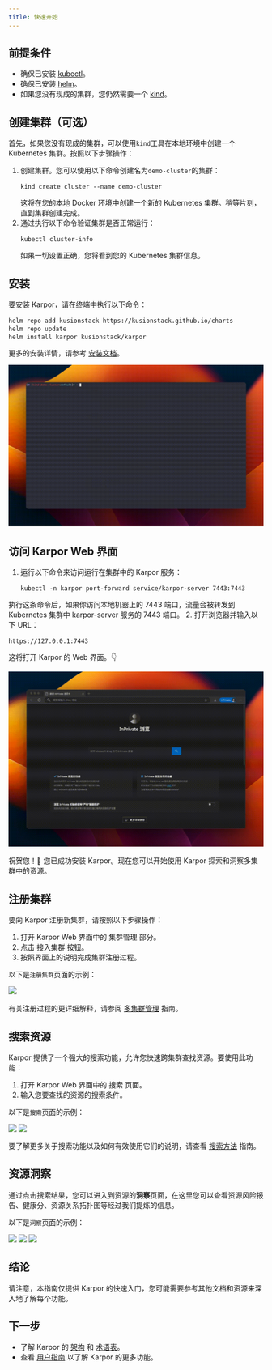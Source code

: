 ```yaml
---
title: 快速开始
---
```


## 前提条件

* 确保已安装 [kubectl](https://kubernetes.io/docs/tasks/tools/)。
* 确保已安装 [helm](https://helm.sh/docs/intro/install/)。
* 如果您没有现成的集群，您仍然需要一个 [kind](https://kind.sigs.k8s.io/docs/user/quick-start/#installation/)。

## 创建集群（可选）

首先，如果您没有现成的集群，可以使用`kind`工具在本地环境中创建一个 Kubernetes 集群。按照以下步骤操作：

1. 创建集群。您可以使用以下命令创建名为`demo-cluster`的集群：
   ```shell
   kind create cluster --name demo-cluster
   ```
   这将在您的本地 Docker 环境中创建一个新的 Kubernetes 集群。稍等片刻，直到集群创建完成。
2. 通过执行以下命令验证集群是否正常运行：
   ```shell
   kubectl cluster-info
   ```
   如果一切设置正确，您将看到您的 Kubernetes 集群信息。

## 安装

要安装 Karpor，请在终端中执行以下命令：

```shell
helm repo add kusionstack https://kusionstack.github.io/charts 
helm repo update
helm install karpor kusionstack/karpor
```

更多的安装详情，请参考 [安装文档](2-installation.md)。

![安装](./assets/2-installation/install.gif)

## 访问 Karpor Web 界面

1. 运行以下命令来访问运行在集群中的 Karpor 服务：
   ```shell
   kubectl -n karpor port-forward service/karpor-server 7443:7443
   ```
  执行这条命令后，如果你访问本地机器上的 7443 端口，流量会被转发到 Kubernetes 集群中 karpor-server 服务的 7443 端口。 
2. 打开浏览器并输入以下 URL：
   ```shell
   https://127.0.0.1:7443 
   ```
   这将打开 Karpor 的 Web 界面。👇

![在浏览器中打开](./assets/2-installation/open-in-browser.gif)

祝贺您！🎉 您已成功安装 Karpor。现在您可以开始使用 Karpor 探索和洞察多集群中的资源。

## 注册集群

要向 Karpor 注册新集群，请按照以下步骤操作：

1. 打开 Karpor Web 界面中的 <kbd>集群管理</kbd> 部分。
2. 点击 <kbd>接入集群</kbd> 按钮。
3. 按照界面上的说明完成集群注册过程。

以下是`注册集群`页面的示例：

![](/karpor/assets/cluster-mng/cluster-mng-register-new-cluster.png)

有关注册过程的更详细解释，请参阅 [多集群管理](../3-user-guide/1-multi-cluster-management.md) 指南。

## 搜索资源

Karpor 提供了一个强大的搜索功能，允许您快速跨集群查找资源。要使用此功能：

1. 打开 Karpor Web 界面中的 <kbd>搜索</kbd> 页面。
2. 输入您要查找的资源的搜索条件。

以下是`搜索`页面的示例：

![](/karpor/assets/search/search-auto-complete.png)
![](/karpor/assets/search/search-result.png)

要了解更多关于搜索功能以及如何有效使用它们的说明，请查看 [搜索方法](../5-references/3-search-methods.md) 指南。

## 资源洞察

通过点击搜索结果，您可以进入到资源的**洞察**页面，在这里您可以查看资源风险报告、健康分、资源关系拓扑图等经过我们提炼的信息。

以下是`洞察`页面的示例：

![](/karpor/assets/insight/insight-home.png)
![](/karpor/assets/insight/insight-single-issue.png)
![](/karpor/assets/insight/insight-topology.png)

## 结论

请注意，本指南仅提供 Karpor 的快速入门，您可能需要参考其他文档和资源来深入地了解每个功能。


## 下一步
- 了解 Karpor 的 [架构](../concepts/architecture) 和 [术语表](../concepts/glossary)。
- 查看 [用户指南](../user-guide/multi-cluster-management) 以了解 Karpor 的更多功能。

